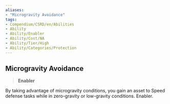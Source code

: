 ```yaml
---
aliases:
- "Microgravity Avoidance"
tags:
- Compendium/CSRD/en/Abilities
- Ability
- Ability/Enabler
- Ability/Cost/NA
- Ability/Tier/High
- Ability/Categories/Protection
---
```


  
## Microgravity Avoidance  
>**Enabler**
  
By taking advantage of microgravity conditions, you gain an asset to Speed defense tasks while in zero-gravity or low-gravity conditions. Enabler.